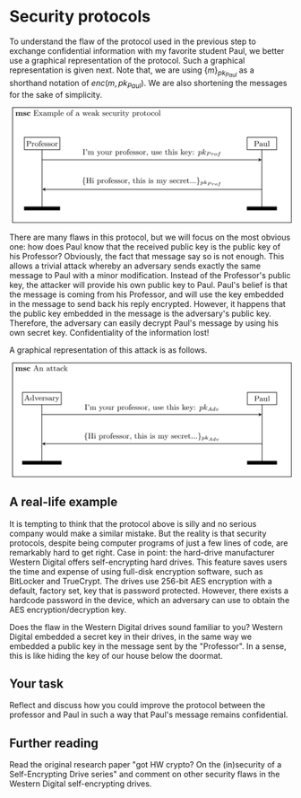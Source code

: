 # Security protocols

To understand the flaw of the protocol used in the previous step to exchange confidential information with my favorite student Paul, we better use a graphical representation of the protocol. Such a graphical representation is given next. Note that, we are using $\{m\}_{pk_{Paul}}$ as a shorthand notation of $enc(m, pk_{Paul})$. We are also shortening the messages for the sake of simplicity.  


![GitHub Logo](./images/msc-charts/flawed-protocol1.jpg)

There are many flaws in this protocol, but we will focus on the most obvious one: how does Paul know that the received public key is the public key of his Professor? Obviously, the fact that message say so is not enough. This allows a trivial attack whereby an adversary sends exactly the same message to Paul with a minor modification. Instead of the Professor's public key, the attacker will provide his own public key to Paul. Paul's belief is that the message is coming from his Professor, and will use the key embedded in the message to send back his reply encrypted. However, it happens that the public key embedded in the message is the adversary's public key. Therefore, the adversary can easily decrypt Paul's message by using his own secret key. Confidentiality of the information lost!

A graphical representation of this attack is as follows.


![GitHub Logo](./images/msc-charts/flawed-protocol1-attacked.jpg)




## A real-life example

It is tempting to think that the protocol above is silly and no serious company would make a similar mistake. But the reality is that security protocols, despite being computer programs of just a few lines of code, are remarkably hard to get right. Case in point: the hard-drive manufacturer Western Digital offers self-encrypting hard drives. This feature saves users the time and expense of using full-disk encryption software, such as BitLocker and TrueCrypt. The drives use 256-bit AES encryption with a default, factory set, key that is password protected. However, there exists a hardcode password in the device, which an adversary can use to obtain the AES encryption/decryption key.

Does the flaw in the Western Digital drives sound familiar to you? Western Digital embedded a secret key in their drives, in the same way we embedded a public key in the message sent by the "Professor". In a sense, this is like hiding the key of our house below the doormat.

## Your task

Reflect and discuss how you could improve the protocol between the professor and Paul in such a way that Paul's message remains confidential.

## Further reading

Read the original research paper "got HW crypto?
On the (in)security of a Self-Encrypting Drive series" and comment on other security flaws in the Western Digital self-encrypting drives.